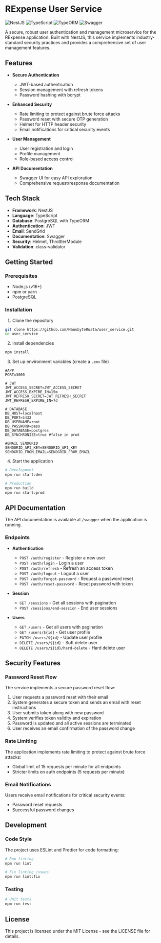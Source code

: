 # RExpense User Service

![NestJS](https://img.shields.io/badge/NestJS-8.x-red.svg)
![TypeScript](https://img.shields.io/badge/TypeScript-4.x-blue.svg)
![TypeORM](https://img.shields.io/badge/TypeORM-0.3.x-orange.svg)
![Swagger](https://img.shields.io/badge/Swagger-3.x-green.svg)

A secure, robust user authentication and management microservice for the RExpense application. Built with NestJS, this service implements industry-standard security practices and provides a comprehensive set of user management features.

## Features

- **Secure Authentication**
  - JWT-based authentication
  - Session management with refresh tokens
  - Password hashing with bcrypt

- **Enhanced Security**
  - Rate limiting to protect against brute force attacks
  - Password reset with secure OTP generation
  - Helmet for HTTP header security
  - Email notifications for critical security events

- **User Management**
  - User registration and login
  - Profile management
  - Role-based access control

- **API Documentation**
  - Swagger UI for easy API exploration
  - Comprehensive request/response documentation

## Tech Stack

- **Framework**: NestJS
- **Language**: TypeScript
- **Database**: PostgreSQL with TypeORM
- **Authentication**: JWT
- **Email**: SendGrid
- **Documentation**: Swagger
- **Security**: Helmet, ThrottlerModule
- **Validation**: class-validator

## Getting Started

### Prerequisites

- Node.js (v16+)
- npm or yarn
- PostgreSQL

### Installation

1. Clone the repository
```bash
git clone https://github.com/NanobyteRuata/user_service.git
cd user_service
```

2. Install dependencies
```bash
npm install
```

3. Set up environment variables (create a `.env` file)
```env
#APP
PORT=3000

# JWT
JWT_ACCESS_SECRET=JWT_ACCESS_SECRET
JWT_ACCESS_EXPIRE_IN=15m
JWT_REFRESH_SECRET=JWT_REFRESH_SECRET
JWT_REFRESH_EXPIRE_IN=7d

# DATABASE
DB_HOST=localhost
DB_PORT=5432
DB_USERNAME=root
DB_PASSWORD=pass
DB_DATABASE=postgres
DB_SYNCHRONIZE=true #false in prod

#EMAIL SENDGRID
SENDGRID_API_KEY=SENDGRID_API_KEY
SENDGRID_FROM_EMAIL=SENDGRID_FROM_EMAIL
```

4. Start the application
```bash
# Development
npm run start:dev

# Production
npm run build
npm run start:prod
```

## API Documentation

The API documentation is available at `/swagger` when the application is running.

### Endpoints

- **Authentication**
  - `POST /auth/register` - Register a new user
  - `POST /auth/login` - Login a user
  - `POST /auth/refresh` - Refresh an access token
  - `POST /auth/logout` - Logout a user
  - `POST /auth/forgot-password` - Request a password reset
  - `POST /auth/reset-password` - Reset password with token

- **Session**
  - `GET /sessions` - Get all sessions with pagination
  - `POST /sessions/end-session` - End user sessions

- **Users**
  - `GET /users` - Get all users with pagination
  - `GET /users/${id}` - Get user profile
  - `PATCH /users/${id}` - Update user profile
  - `DELETE /users/${id}` - Soft delete user
  - `DELETE /users/${id}/hard-delete` - Hard delete user

## Security Features

### Password Reset Flow
The service implements a secure password reset flow:
1. User requests a password reset with their email
2. System generates a secure token and sends an email with reset instructions
3. User submits token along with new password
4. System verifies token validity and expiration
5. Password is updated and all active sessions are terminated
6. User receives an email confirmation of the password change

### Rate Limiting
The application implements rate limiting to protect against brute force attacks:
- Global limit of 15 requests per minute for all endpoints
- Stricter limits on auth endpoints (5 requests per minute)

### Email Notifications
Users receive email notifications for critical security events:
- Password reset requests
- Successful password changes

## Development

### Code Style
The project uses ESLint and Prettier for code formatting:

```bash
# Run linting
npm run lint

# Fix linting issues
npm run lint:fix
```

### Testing

```bash
# Unit tests
npm run test
```

## License

This project is licensed under the MIT License - see the LICENSE file for details.
